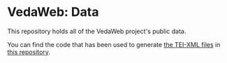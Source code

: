 # VedaWeb: Data

This repository holds all of the VedaWeb project's public data.

You can find the code that has been used to generate [the TEI-XML files](https://github.com/VedaWebProject/vedaweb-data/tree/main/rigveda/TEI) in [this repository](https://github.com/VedaWebProject/tei-transformations).
